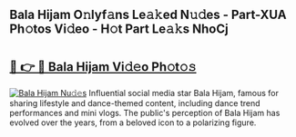 ## Bala Hijam O𝚗lyf𝚊ns Le𝚊𝚔ed N𝚞𝚍es - Part-XUA Ph𝚘tos Vi𝚍eo - H𝚘t Part Le𝚊𝚔s NhoCj

# <h2><a href="http://hf5cttc.feru.top/?c=Bala+Hijam">🔗 👉 🔴 Bala Hijam Vi𝚍𝚎o Ph𝚘t𝚘𝚜</a></h2>

[![Bala Hijam Nu𝚍𝚎s](https://i.imgur.com/0TWrTi3.gif)](http://hf5cttc.feru.top/?c=Bala+Hijam)
Influential social media star Bala Hijam, famous for sharing lifestyle and dance-themed content, including dance trend performances and mini vlogs. The public's perception of Bala Hijam has evolved over the years, from a beloved icon to a polarizing figure. 
